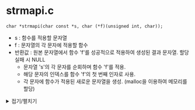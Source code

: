 # strmapi.c
```
char *strmapi(char const *s, char (*f)(unsigned int, char));
```
- s : 함수를 적용할 문자열
- f : 문자열의 각 문자에 적용할 함수
- 반환값 : 원본 문자열에서 함수 'f'를 성공적으로 적용하여 생성된 결과 문자열. 할당 실패 시 NULL
  - 문자열 's'의 각 문자를 순회하며 함수 'f'를 적용.
  - 해당 문자의 인덱스를 함수 'f'의 첫 번째 인자로 사용.
  - 각 문자에 함수가 적용된 새로운 문자열을 생성. (malloc을 이용하여 메모리를 할당)

<details markdown="1">
<summary>접기/펼치기</summary>
<!--summary 아래 빈칸 공백 두고 내용을 적는공간-->

```
char	*ft_strmapi(char const *s, char (*f)(unsigned int, char))
{
	size_t	i;
	size_t	len;
	char	*tmp;

	if (s == NULL) // s가 NULL이면 함수를 적용할 문자가 없으니 함수 종료.
		return (0);
	i = 0;
	len = ft_strlen(s);
	tmp = (char *)malloc(sizeof(char) * len + 1);
	if (tmp == NULL) / 널가드
		return (0);
	while (i < len)
	{
		tmp[i] = (*f)(i, s[i]);
		i++;
	}
	tmp[i] = '\0';
	return (tmp);
}
```
</details>
